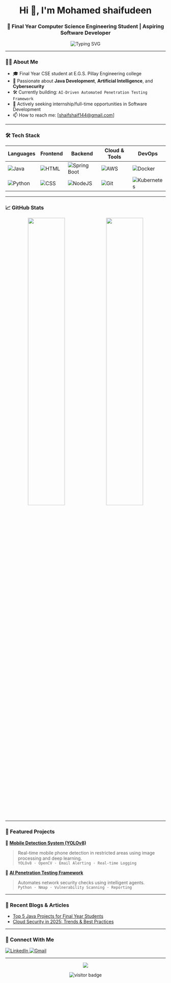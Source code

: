 <h1 align="center">Hi 👋, I'm Mohamed shaifudeen </h1>
<h3 align="center">🚀 Final Year Computer Science Engineering Student | Aspiring Software Developer</h3>

<p align="center">
  <img src="https://readme-typing-svg.herokuapp.com?font=Fira+Code&duration=3000&pause=1000&color=00F7FF&center=true&vCenter=true&width=435&lines=Final+Year+Engineering+Student;Tech+Enthusiast+%F0%9F%9A%80;Problem+Solver+%F0%9F%92%BB;Open+Source+Contributor+%F0%9F%92%BB;Java+Developer" alt="Typing SVG" />
</p>

---

### 👨‍💻 About Me

- 🎓 Final Year CSE student at E.G.S. Pillay Engineering college
- 🧠 Passionate about **Java Development**, **Artificial Intelligence**, and **Cybersecurity**
- 🛠️ Currently building: `AI-Driven Automated Penetration Testing Framework`
- 💼 Actively seeking internship/full-time opportunities in Software Development
- 📫 How to reach me: [shaifshaif144@gmail.com]

---

### 🛠️ Tech Stack

| Languages | Frontend | Backend | Cloud & Tools | DevOps |
|----------|----------|---------|----------------|--------|
| ![Java](https://img.shields.io/badge/Java-ED8B00?style=for-the-badge&logo=java&logoColor=white) | ![HTML](https://img.shields.io/badge/HTML5-E34F26?style=for-the-badge&logo=html5&logoColor=white) | ![Spring Boot](https://img.shields.io/badge/SpringBoot-6DB33F?style=for-the-badge&logo=spring-boot&logoColor=white) | ![AWS](https://img.shields.io/badge/AWS-232F3E?style=for-the-badge&logo=amazon-aws&logoColor=white) | ![Docker](https://img.shields.io/badge/Docker-2496ED?style=for-the-badge&logo=docker&logoColor=white) |
| ![Python](https://img.shields.io/badge/Python-3776AB?style=for-the-badge&logo=python&logoColor=white) | ![CSS](https://img.shields.io/badge/CSS3-1572B6?style=for-the-badge&logo=css3&logoColor=white) | ![NodeJS](https://img.shields.io/badge/Node.js-339933?style=for-the-badge&logo=nodedotjs&logoColor=white) | ![Git](https://img.shields.io/badge/Git-F05032?style=for-the-badge&logo=git&logoColor=white) | ![Kubernetes](https://img.shields.io/badge/Kubernetes-326CE5?style=for-the-badge&logo=kubernetes&logoColor=white) |

---

### 📈 GitHub Stats

<p align="center">
  <img src="https://github-readme-stats.vercel.app/api?username=Shaifudeen007&show_icons=true&theme=radical" width="48%"/>
  <img src="https://github-readme-streak-stats.herokuapp.com/?user=Shaifudeen007&theme=radical" width="48%"/>
</p>

---

### 🚀 Featured Projects

🔹 [**Mobile Detection System (YOLOv8)**](https://github.com/Shaifudeen007/Mini_Project_Mobile_Detection_System)  
> Real-time mobile phone detection in restricted areas using image processing and deep learning.  
> `YOLOv8 · OpenCV · Email Alerting · Real-time Logging`

🔹 [**AI Penetration Testing Framework**](https://github.com/your-username/ai-penetration-testing-framework)  
> Automates network security checks using intelligent agents.  
> `Python · Nmap · Vulnerability Scanning · Reporting`

---

### 📝 Recent Blogs & Articles
- [Top 5 Java Projects for Final Year Students](https://your-blog-link)
- [Cloud Security in 2025: Trends & Best Practices](https://your-blog-link)

---

### 🔗 Connect With Me

<p align="left">
  <a href="https://www.linkedin.com/in/mohamed-shaifudeen-632985268/" target="_blank">
    <img src="https://img.shields.io/badge/LinkedIn-blue?style=for-the-badge&logo=linkedin&logoColor=white" alt="LinkedIn"/>
  </a>
  <a href="mailto:mohamedshaifudeen678@gmail.com">
    <img src="https://img.shields.io/badge/Gmail-D14836?style=for-the-badge&logo=gmail&logoColor=white" alt="Gmail"/>
  </a>
</p>

---

<p align="center">
  <img src="https://github-profile-trophy.vercel.app/?username=Shaifudeen007&theme=onedark&row=1&margin-w=10&no-frame=true" />
</p>

<p align="center">
  <img src="https://visitor-badge.laobi.icu/badge?page_id=Shaifudeen007" alt="visitor badge"/>
</p>
